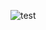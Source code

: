 ![test](https://user-images.githubusercontent.com/55124761/179341139-b79cf7c8-8fa3-4f20-a64b-029bd7d481e6.png)
